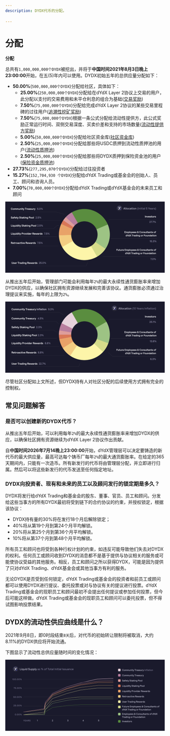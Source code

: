 ```yaml
---
description: DYDX代币的分配。

---
```


# 分配

**分配**

总共有`1,000,000,000个DYDX`被挖出，并将于**中国时间2021年8月3日晚上23:00:00**开始，在五\(5\)年内可以使用。DYDX初始五年的总供应量分配如下：

* **50.00%**\(`500,000,000个DYDX`\)分配给社区，具体如下：
   * **25.00%**\(`250,000,000个DYDX`\)分配给在dYdX Layer 2协议上交易的用户，此分配以支付的交易费用和未平仓利息的组合为基础\([交易奖励](https://github.com/dydxfoundation/governance-docs/tree/777055c52f53459a3e85373e5801f65f5c58995f/reward-pools-1/trading-rewards.md)\)
   * **7.50%**\(`75,000,000个DYDX`\)分配给完成dYdX Layer 2协议的某些交易里程碑的过往用户\([追溯性挖矿奖励](https://github.com/dydxfoundation/governance-docs/tree/777055c52f53459a3e85373e5801f65f5c58995f/reward-pools-1/retroactive-rewards.md)\)
   * **7.50%**\(`75,000,000个DYDX`\)根据一条公式分配给流动性提供方，此公式奖励正常运行时间、双侧交易深度、买卖价差和支持的市场数量\([流动性提供方奖励](https://github.com/dydxfoundation/governance-docs/tree/777055c52f53459a3e85373e5801f65f5c58995f/reward-pools-1/liquidity-provider-rewards.md)\)
   * **5.00%**\(`50,000,000个DYDX`\)分配给社区资金库\([社区资金库](community-treasury.md)\)
   * **2.50%**\(`25,000,000个DYDX`\)分配给那些将USDC质押到流动性质押池的用户\([流动性质押池](https://github.com/dydxfoundation/governance-docs/tree/777055c52f53459a3e85373e5801f65f5c58995f/staking-pools/liquidity-staking-pool.md)\)
   * **2.50%**\(`25,000,000个DYDX`\)分配给那些将DYDX质押到保险资金池的用户\([保险资金质押池](https://github.com/dydxfoundation/governance-docs/tree/777055c52f53459a3e85373e5801f65f5c58995f/staking-pools/safety-pool-1.md)\)
* **27.73%**\(`277,295,070个DYDX`\)分配给过往投资者
* **15.27%**\(`152,704,930 个DYDX`\)分配给dYdX Trading或基金会的创始人、员工、顾问和咨询人员。
* **7.00%**\(`70,000,000个DYDX`\)分配给dYdX Trading或dYdX基金会的未来员工和顾问

![](../.gitbook/assets/dydx-allocations-initial-5-years-.png)

从推出五年后开始，管理部门可能会利用每年`2%`的最大永续性通货膨胀率来增加DYDX的供应，以确保社区拥有资源继续发展和完善该协议。通货膨胀必须通过治理提议来实施，每年的上限为`2%`。

![](../.gitbook/assets/allocation-10-years-inflation%20%281%29.png)

尽管社区分配如上文所述，但DYDX持有人对社区分配的后续使用方式拥有完全的控制权。

## **常见问题解答**

### **是否可以创建新的DYDX代币？**

从推出五年后开始，可以利用每年`2%`的最大永续性通货膨胀率来增加DYDX的供应，以确保社区拥有资源继续为dYdX Layer 2协议作出贡献。

自**中国时间2026年7月14晚上23:00:00**开始，dYdX管理层可以决定要铸造的新代币的最大供应量，最高可达每个铸币厂每年`2%`的最大通货膨胀率。在给定的365天期间内，只能有一次造币。所有新发行的代币将由管理层分配，并立即进行归属。然后可以将这些新发行的代币发送至任何指定地址。

### **DYDX向投资者、现有和未来的员工以及顾问发行的锁定期是多久？**

DYDX将发行给dYdX Trading和基金会的股东、董事、官员、员工和顾问。分发给这些当事方的所有DYDX最初将受到链下的合约协议的约束，并授权锁定，根据该协议：

* DYDX持有量的30%将在发行18个月后解除锁定；
* 40%将从第19个月到第24个月平均解锁。
* 20%将从第25个月到第36个月平均解锁。
* 10%将从第37个月到第48个月平均解锁。

所有员工和顾问也将受到各种行权计划的约束，如违反可能导致他们失去对DYDX的权利。任何员工或顾问收到DYDX的消息都不是基于提供与协议相关的服务或可能使协议受益的其他服务。相反，员工和顾问之所以获得DYDX，可能是因为提供了只对dYdX Trading、dYdX基金会或其他当事方有利的服务。

无论DYDX是否受到任何锁定，dYdX Trading或基金会的投资者和前员工或顾问都可以使用DYDX进行提议、委托投票或对与协议有关的提议进行投票。dYdX Trading或基金会的现职员工和顾问最初不会提出任何提议或参加任何投票，但今后可能这样做。dYdX Trading或基金会的现职员工和顾问可以委托投票，但不得试图影响投票结果。

## DYDX的流动性供应曲线是什么？

2021年9月8日，即0时段结束`8天`后，对代币的初始转让限制将被取消，大约8.11%的DYDX供应将开始流通。

下图显示了流动性总供应量随时间的变化情况：

![](../.gitbook/assets/liquid-supply-schedule%20%282%29.png)

